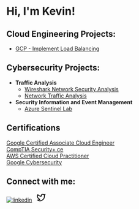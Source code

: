 <h1>Hi, I'm Kevin!</h1>

<h2>Cloud Engineering Projects:</h2>

- [GCP - Implement Load Balancing](https://github.com/thegreatkw/gcpLoadBalancing)</b></i>

<h2>Cybersecurity Projects:</h2>

- <b>Traffic Analysis</b>
  - [Wireshark Network Security Analysis](https://github.com/thegreatkw/WiresharkNetSec)</b></i>
  - [Network Traffic Analysis](https://github.com/thegreatkw/NetworkTrafficAnalysis)</b></i>
- <b>Security Information and Event Management</b>
  - [Azure Sentinel Lab](https://github.com/thegreatkw/Sentinel_Lab) </b></i>
<!-- <b>PowerShell</b>
  - [Windows EventLog: Failed RDP Logins Source IP to full GeoData Conversion](https://github.com/joshmadakor1/Sentinel-Lab)
  - [JWipe (Disk Wiping Utility)](https://github.com/joshmadakor1/Jwipe.PowerShell)
  - [Active Directory Bulk User Creation](https://github.com/joshmadakor1/AD_PS)
  - [FIM (File Integrity Monitor)](https://github.com/joshmadakor1/PowerShell-Integrity-FIM)
- <b>C# (.NET Desktop Applications)</b>
  - [Ransomware Proof of Concept (Encrypter)](https://github.com/joshmadakor1/EncrypterPOC)
  - [Ransomware Proof of Concept (Decrypter)](https://github.com/joshmadakor1/DecrypterPOC)
  - [Keylogger with Email Capability](https://github.com/joshmadakor1/Key-Logger-With-Email)
- <b>Python</b>
  - [Package Delivery Application (Datastructures and Algorithms Demo)](https://github.com/joshmadakor1/Package-Delivery-Pathfinding-Algorithm)
-->

<h2>Certifications</h2>

<a href="https://www.credly.com/badges/3cab677e-aff7-4a06-96bb-bd9ed02a2a6f/public_url">Google Certified Associate Cloud Engineer</a><br/>
<a href="https://www.credly.com/badges/346a9590-fe4e-4665-b44f-c56919614ec0/public_url">CompTIA Security+ ce</a><br/>
<a href="https://www.credly.com/badges/bbcf56dc-9b55-4cb4-8d24-522ae34a4c51/public_url">AWS Certified Cloud Practitioner</a><br/>
<a href="https://www.credly.com/badges/1a405a36-bfb4-4c2a-bd38-e1d51e7d3592/public_url">Google Cybersecurity</a><br/>


<h2>Connect with me:</h2>
<!--
![alt text](https://github.com/thegreatkw/thegreatkw/blob/main/unplug.png?raw=true) 
-->

<a href="https://www.linkedin.com/in/k-j-wright/">![linkedin](https://github.com/user-attachments/assets/0d28a2ae-0dc9-4d1b-b8f5-455cdbfd1a98)</a>&nbsp;&nbsp;
<a href="https://twitter.com/kevinwright_io/">![x](https://github.com/thegreatkw/thegreatkw/blob/main/twitter.png)</a>
<!-- [youtube]: https://www.youtube.com/ -->
<!-- [instagram]: https://www.instagram.com/ -->


<!--
**** is a ✨ _special_ ✨ repository because its `README.md` (this file) appears on your GitHub profile.

Here are some ideas to get you started:

- 🔭 I’m currently working on ...
- 🌱 I’m currently learning ...
- 👯 I’m looking to collaborate on ...
- 🤔 I’m looking for help with ...
- 💬 Ask me about ...
- 📫 How to reach me: ...
- 😄 Pronouns: ...
- ⚡ Fun fact: ...
-->

